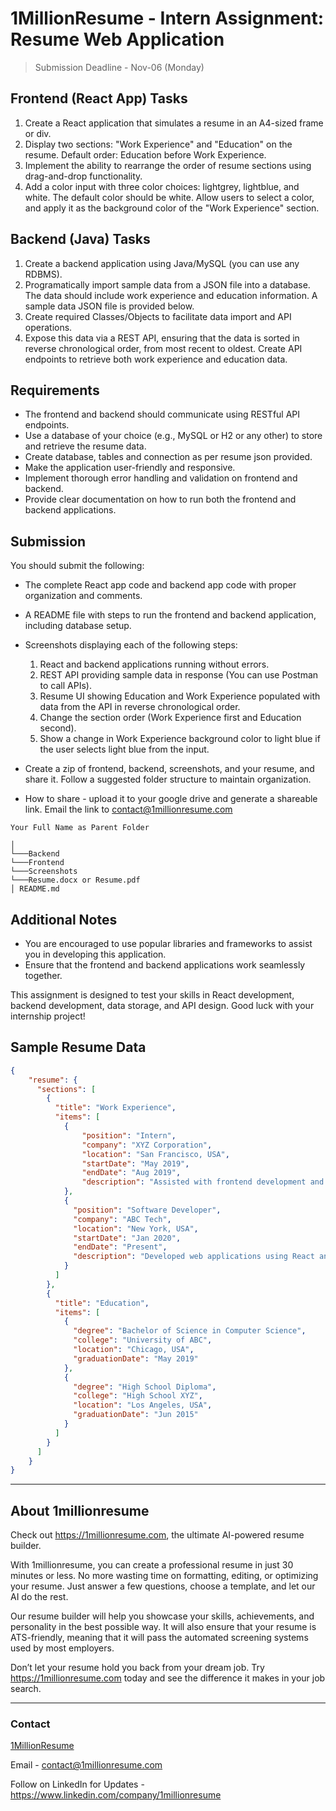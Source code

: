 # 1MillionResume - Intern Assignment: Resume Web Application

> Submission Deadline - Nov-06 (Monday)

## Frontend (React App) Tasks

1. Create a React application that simulates a resume in an A4-sized frame or div.
2. Display two sections: "Work Experience" and "Education" on the resume. Default order: Education before Work Experience.
3. Implement the ability to rearrange the order of resume sections using drag-and-drop functionality.
4. Add a color input with three color choices: lightgrey, lightblue, and white. The default color should be white. Allow users to select a color, and apply it as the background color of the "Work Experience" section.

## Backend (Java) Tasks

1. Create a backend application using Java/MySQL (you can use any RDBMS).
2. Programatically import sample data from a JSON file into a database. The data should include work experience and education information. A sample data JSON file is provided below.
3. Create required Classes/Objects to facilitate data import and API operations.
4. Expose this data via a REST API, ensuring that the data is sorted in reverse chronological order, from most recent to oldest. Create API endpoints to retrieve both work experience and education data.

## Requirements

- The frontend and backend should communicate using RESTful API endpoints.
- Use a database of your choice (e.g., MySQL or H2 or any other) to store and retrieve the resume data.
- Create database, tables and connection as per resume json provided.
- Make the application user-friendly and responsive.
- Implement thorough error handling and validation on frontend and backend.
- Provide clear documentation on how to run both the frontend and backend applications.

## Submission

You should submit the following:

- The complete React app code and backend app code with proper organization and comments.
- A README file with steps to run the frontend and backend application, including database setup.
- Screenshots displaying each of the following steps:
  1. React and backend applications running without errors.
  2. REST API providing sample data in response (You can use Postman to call APIs).
  3. Resume UI showing Education and Work Experience populated with data from the API in reverse chronological order.
  4. Change the section order (Work Experience first and Education second).
  5. Show a change in Work Experience background color to light blue if the user selects light blue from the input.

- Create a zip of frontend, backend, screenshots, and your resume, and share it. Follow a suggested folder structure to maintain organization.
- How to share - upload it to your google drive and generate a shareable link. Email the link to contact@1millionresume.com 

```
Your Full Name as Parent Folder

│
└───Backend
└───Frontend
└───Screenshots
└───Resume.docx or Resume.pdf
│ README.md
```

## Additional Notes

- You are encouraged to use popular libraries and frameworks to assist you in developing this application.
- Ensure that the frontend and backend applications work seamlessly together.

This assignment is designed to test your skills in React development, backend development, data storage, and API design. Good luck with your internship project!

## Sample Resume Data

```json
{
    "resume": {
      "sections": [
        {
          "title": "Work Experience",
          "items": [
            {
                "position": "Intern",
                "company": "XYZ Corporation",
                "location": "San Francisco, USA",
                "startDate": "May 2019",
                "endDate": "Aug 2019",
                "description": "Assisted with frontend development and bug fixing."
            },
            {
              "position": "Software Developer",
              "company": "ABC Tech",
              "location": "New York, USA",
              "startDate": "Jan 2020",
              "endDate": "Present",
              "description": "Developed web applications using React and Node.js."
            }
          ]
        },
        {
          "title": "Education",
          "items": [
            {
              "degree": "Bachelor of Science in Computer Science",
              "college": "University of ABC",
              "location": "Chicago, USA",
              "graduationDate": "May 2019"
            },
            {
              "degree": "High School Diploma",
              "college": "High School XYZ",
              "location": "Los Angeles, USA",
              "graduationDate": "Jun 2015"
            }
          ]
        }
      ]
    }
}
```
---
## About 1millionresume

Check out https://1millionresume.com, the ultimate AI-powered resume builder.

With 1millionresume, you can create a professional resume in just 30 minutes or less. No more wasting time on formatting, editing, or optimizing your resume. Just answer a few questions, choose a template, and let our AI do the rest.

Our resume builder will help you showcase your skills, achievements, and personality in the best possible way. It will also ensure that your resume is ATS-friendly, meaning that it will pass the automated screening systems used by most employers.

Don’t let your resume hold you back from your dream job. Try https://1millionresume.com today and see the difference it makes in your job search.

---
[logo]: https://1millionresume.com/_ipx/w_640,q_75/%2Fimages%2Fsite%2F1MR_logo_black.webp?url=%2Fimages%2Fsite%2F1MR_logo_black.webp&w=640&q=75 "1MillionResume"

### Contact
[1MillionResume](https://1millionresume.com)

Email - contact@1millionresume.com

Follow on LinkedIn for Updates - https://www.linkedin.com/company/1millionresume


